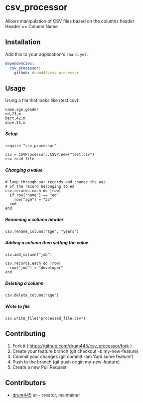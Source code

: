 # csv_processor

Allows manipulation of CSV files based on the columns header<br>Header == Column Name

## Installation

Add this to your application's `shard.yml`:

```yaml
dependencies:
  csv_processor:
    github: drum445/csv_processor
```

## Usage

Using a file that looks like (test.csv):
```
name,age,gender
ed,23,m
bert,42,m
dave,55,m
```

##### Setup
```crystal
require "csv_processor"

csv = CSVProcessor::CSVP.new("test.csv")
csv.read_file
```

##### Changing a value
```crystal
# loop through our records and change the age
# of the record belonging to ed
csv.records.each do |row|
  if row["name"] == "ed"
    row["age"] = "35"
  end
end
```

##### Renaming a column header
```crystal
csv.rename_column("age", "years")
```

##### Adding a column then setting the value
```crystal
csv.add_column("job")

csv.records.each do |row|
  row["job"] = "developer"
end
```

##### Deleting a column
```crystal
csv.delete_column("age")
```

##### Write to file
```crystal
csv.write_file("processed_file.csv")
```

## Contributing

1. Fork it ( https://github.com/drum445/csv_processor/fork )
2. Create your feature branch (git checkout -b my-new-feature)
3. Commit your changes (git commit -am 'Add some feature')
4. Push to the branch (git push origin my-new-feature)
5. Create a new Pull Request

## Contributors

- [drum445](https://github.com/drum445) er - creator, maintainer
